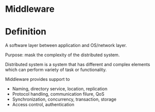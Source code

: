 # Middleware

# Definition
A software layer between application and OS/network layer.  

Purpose: mask the complexity of the distributed system.  

Distributed system is a system that has different and complex elements which can perform variety of task or functionality.  

Middleware provides support to 
- Naming, directory service, location, replication
- Protocol handling, communication filure, QoS
- Synchronization, concurrency, transaction, storage
- Access control, authentication

